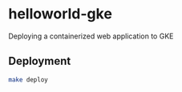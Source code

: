 # helloworld-gke

Deploying a containerized web application to GKE

## Deployment

```bash
make deploy
```